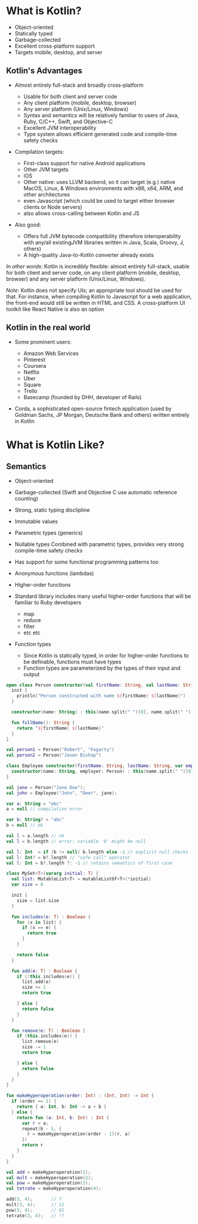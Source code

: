 What is Kotlin?
===============
 - Object-oriented
 - Statically typed
 - Garbage-collected
 - Excellent cross-platform support
 - Targets mobile, desktop, and server


Kotlin's Advantages
------------------
- Almost entirely full-stack and broadly cross-platform
  - Usable for both client and server code
  - Any client platform (mobile, desktop, browser)
  - Any server platform (Unix/Linux, Windows)
  - Syntax and semantics will be relatively familiar to users of Java, Ruby, C/C++, Swift, and Objective-C
  - Excellent JVM interoperability
  - Type system allows efficient generated code and compile-time safety checks

- Compilation targets:
  - First-class support for native Android applications
  - Other JVM targets
  - iOS
  - Other native: uses LLVM backend, so it can target (e.g.) native MacOS, Linux, & Windows environments with x86, x64, ARM, and other architectures
  - even Javascript (which could be used to target either browser clients or Node servers)
  - also allows cross-calling between Kotlin and JS

- Also good:
  - Offers full JVM bytecode compatibility (therefore interoperability with any/all existingJVM libraries written in Java, Scala, Groovy, J, others)
  - A high-quality Java-to-Kotlin converter already exists

*In other words*:
    Kotlin is incredibly flexible: almost entirely full-stack, usable for both client and server code, on any client platform (mobile, desktop, browser) and any server platform (Unix/Linux, Windows).

*Note*: Kotlin does not specify UIs; an appropriate tool should be used for that. For instance, when compiling Kotlin to Javascript for a web application, the front-end would still be written in HTML and CSS. A cross-platform UI toolkit like React Native is also an option

Kotlin in the real world
------------------------
- Some prominent users:
  - Amazon Web Services
  - Pinterest
  - Coursera
  - Netflix
  - Uber
  - Square
  - Trello
  - Basecamp (founded by DHH, developer of Rails)

- Corda, a sophisticated open-source fintech application (used by Goldman Sachs, JP Morgan, Deutsche Bank and others) written entirely in Kotlin



What is Kotlin Like?
====================

Semantics
---------
- Object-oriented
- Garbage-collected (Swift and Objective C use automatic reference counting)
- Strong, static typing disclipline
- Immutable values
- Parametric types (generics)
- Nullable types
    Combined with parametric types, provides very strong compile-time safety checks

- Has support for some functional programming patterns too
- Anonymous functions (lambdas)
- Higher-order functions
- Standard library includes many useful higher-order functions that will be familiar to Ruby developers
  - map
  - reduce
  - filter
  - etc etc

- Function types
  - Since Kotlin is statically typed, in order for higher-order functions to be definable, functions must have types
  - Function types are parameterized by the types of their input and output


```kotlin
open class Person constructor(val firstName: String, val lastName: String) {
  init {
    println("Person constructed with name ${firstName} ${lastName}")
  }

  constructor(name: String) : this(name.split(" ")[0], name.split(" ")[1]) { }

  fun fullName(): String {
    return "${firstName} ${lastName}"
  }
}

val person1 = Person("Robert", "Fogarty")
val person2 = Person("Jason Bishop")
```

```kotlin
class Employee constructor(firstName: String, lastName: String, var employer: Person) : Person(firstName, lastName) {
  constructor(name: String, employer: Person) : this(name.split(" ")[0], name.split(" ")[1], employer) { }
}

val jane = Person("Jane Doe");
val john = Employee("John", "Deer", jane);
```

```kotlin
var a: String = "abc"
a = null // compilation error

var b: String? = "abc"
b = null // ok

val l = a.length // ok
val l = b.length // error: variable 'b' might be null

val l: Int  = if (b != null) b.length else -1 // explicit null checks
val l: Int? = b?.length // "safe call" operator
val l: Int = b?.length ?: -1 // retains semantics of first case
```

```kotlin
class MySet<T>(vararg initial: T) {
  val list: MutableList<T> = mutableListOf<T>(*initial)
  var size = 0

  init {
    size = list.size
  }

  fun includes(e: T) : Boolean {
    for (x in list) {
      if (x == e) {
        return true
      }
    }

    return false
  }

  fun add(e: T) : Boolean {
    if (!this.includes(e)) {
      list.add(e)
      size += 1
      return true

    } else {
      return false
    }
  }

  fun remove(e: T) : Boolean {
    if (this.includes(e)) {
      list.remove(e)
      size -= 1
      return true

    } else {
      return false
    }
  }
}
```

```kotlin
fun makeHyperoperation(order: Int) : (Int, Int) -> Int {
  if (order == 1) {
    return { a: Int, b: Int -> a + b }
  } else {
    return fun (a: Int, b: Int) : Int {
      var r = a;
      repeat(b - 1, {
        r = makeHyperoperation(order - 1)(r, a)
      })
      return r
    }
  }
}

val add = makeHyperoperation(1);
val mult = makeHyperoperation(2);
val pow = makeHyperoperation(3);
val tetrate = makeHyperoperation(4);

add(3, 4);       // 7
mult(3, 4);      // 12
pow(3, 4);       // 81
tetrate(3, 4);   // ??
```
